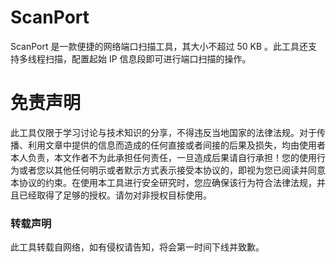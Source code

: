 # ScanPort
ScanPort 是一款便捷的网络端口扫描工具，其大小不超过 50 KB 。此工具还支持多线程扫描，配置起始 IP 信息段即可进行端口扫描的操作。
<h1>免责声明</h1>
此工具仅限于学习讨论与技术知识的分享，不得违反当地国家的法律法规。对于传播、利用文章中提供的信息而造成的任何直接或者间接的后果及损失，均由使用者本人负责，本文作者不为此承担任何责任，一旦造成后果请自行承担！您的使用行为或者您以其他任何明示或者默示方式表示接受本协议的，即视为您已阅读并同意本协议的约束。在使用本工具进行安全研究时，您应确保该行为符合法律法规，并且已经取得了足够的授权。请勿对非授权目标使用。
<h3>转载声明</h3>
此工具转载自网络，如有侵权请告知，将会第一时间下线并致歉。
